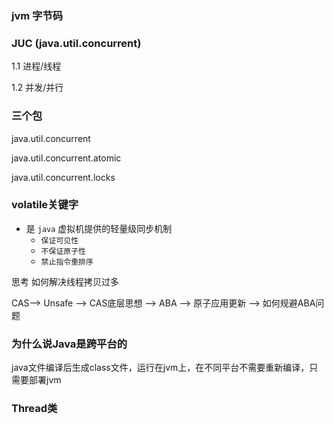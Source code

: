

### jvm 字节码



### JUC (java.util.concurrent)

1.1  进程/线程

1.2 并发/并行

### 三个包

java.util.concurrent

java.util.concurrent.atomic

java.util.concurrent.locks





### volatile关键字

* 是 `java` 虚拟机提供的轻量级同步机制
  * `保证可见性`
  * `不保证原子性`
  * `禁止指令重排序`

思考  如何解决线程拷贝过多



CAS--> Unsafe --> CAS底层思想 --> ABA --> 原子应用更新 --> 如何规避ABA问题

### 为什么说Java是跨平台的

java文件编译后生成class文件，运行在jvm上，在不同平台不需要重新编译，只需要部署jvm

### Thread类

